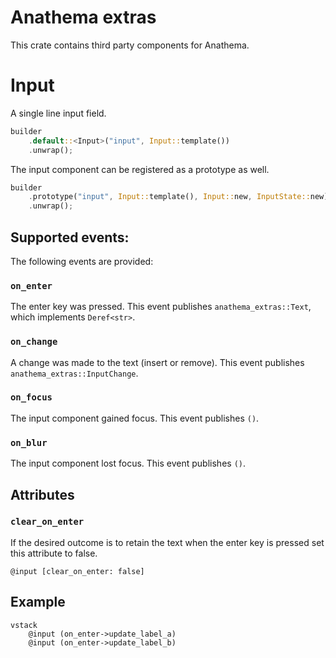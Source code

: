 # Anathema extras

This crate contains third party components for Anathema.

# Input

A single line input field.

```rust
builder
    .default::<Input>("input", Input::template())
    .unwrap();

```

The input component can be registered as a prototype as well. 

```rust
builder
    .prototype("input", Input::template(), Input::new, InputState::new)
    .unwrap();

```

## Supported events:

The following events are provided:

###  `on_enter` 

The enter key was pressed.
This event publishes `anathema_extras::Text`, which implements `Deref<str>`.

### `on_change` 

A change was made to the text (insert or remove).
This event publishes `anathema_extras::InputChange`.

### `on_focus` 

The input component gained focus.
This event publishes `()`.

### `on_blur` 

The input component lost focus.
This event publishes `()`.

## Attributes

### `clear_on_enter`

If the desired outcome is to retain the text when the enter key is pressed set
this attribute to false.

```
@input [clear_on_enter: false]
```

## Example

```
vstack
    @input (on_enter->update_label_a)
    @input (on_enter->update_label_b)
```
